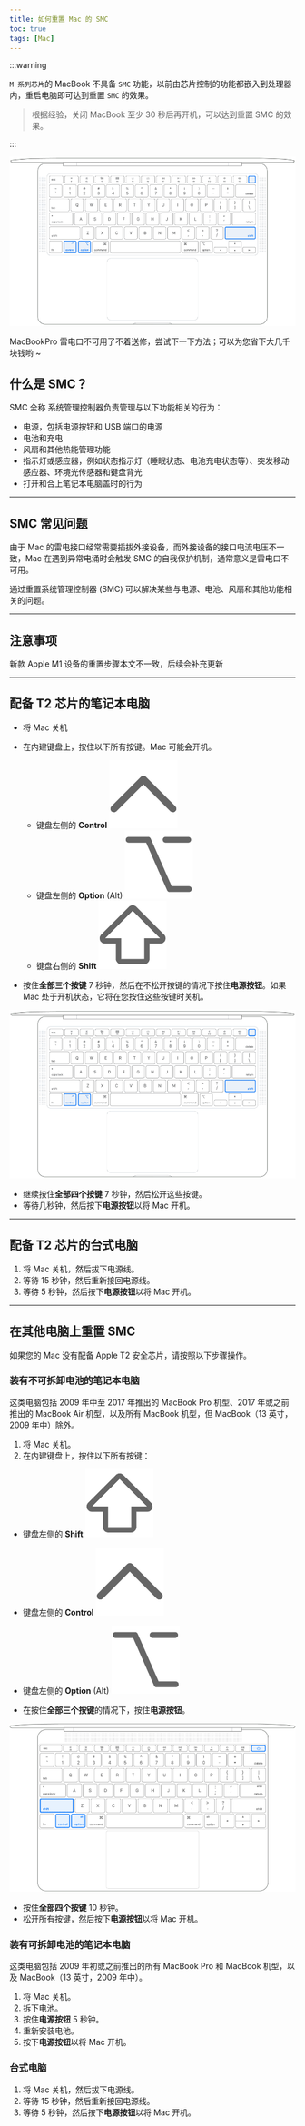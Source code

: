 ```yaml
---
title: 如何重置 Mac 的 SMC
toc: true
tags: [Mac]
---
```


:::warning

`M 系列芯片`的 MacBook 不具备 `SMC` 功能，以前由芯片控制的功能都嵌入到处理器内，重启电脑即可达到重置 `SMC` 的效果。

> 根据经验，关闭 MacBook 至少 30 秒后再开机，可以达到重置 SMC 的效果。

:::

![img](images/resize,w_960,m_lfit_ccd0508b.png)

MacBookPro 雷电口不可用了不着送修，尝试下一下方法；可以为您省下大几千块钱哟 ~

## 什么是 SMC？

SMC 全称 系统管理控制器负责管理与以下功能相关的行为：

- 电源，包括电源按钮和 USB 端口的电源
- 电池和充电
- 风扇和其他热能管理功能
- 指示灯或感应器，例如状态指示灯（睡眠状态、电池充电状态等）、突发移动感应器、环境光传感器和键盘背光
- 打开和合上笔记本电脑盖时的行为

------

## SMC 常见问题

由于 Mac 的雷电接口经常需要插拔外接设备，而外接设备的接口电流电压不一致，Mac 在遇到异常电涌时会触发  SMC 的自我保护机制，通常意义是雷电口不可用。

通过重置系统管理控制器 (SMC) 可以解决某些与电源、电池、风扇和其他功能相关的问题。

------

## 注意事项

新款 Apple M1 设备的重置步骤本文不一致，后续会补充更新

------

## 配备 T2 芯片的笔记本电脑

- 将 Mac 关机
- 在内建键盘上，按住以下所有按键。Mac 可能会开机。
  - 键盘左侧的 **Control** ![img](images/resize,w_960,m_lfit_e017f682.png)
  - 键盘左侧的 **Option** (Alt) ![img](images/resize,w_960,m_lfit_765856ec.png)
  - 键盘右侧的 **Shift** ![img](images/resize,w_960,m_lfit_201bc5b3.png)

- 按住**全部三个按键** 7 秒钟，然后在不松开按键的情况下按住**电源按钮**。如果 Mac 处于开机状态，它将在您按住这些按键时关机。

![img](images/resize,w_960,m_lfit_600f152a.png)

- 继续按住**全部四个按键** 7 秒钟，然后松开这些按键。
- 等待几秒钟，然后按下**电源按钮**以将 Mac 开机。

------

## 配备 T2 芯片的台式电脑

1. 将 Mac 关机，然后拔下电源线。
2. 等待 15 秒钟，然后重新接回电源线。
3. 等待 5 秒钟，然后按下**电源按钮**以将 Mac 开机。

------

## 在其他电脑上重置 SMC

如果您的 Mac 没有配备 Apple T2 安全芯片，请按照以下步骤操作。

### 装有不可拆卸电池的笔记本电脑

这类电脑包括 2009 年中至 2017 年推出的 MacBook Pro 机型、2017 年或之前推出的 MacBook Air 机型，以及所有 MacBook 机型，但 MacBook（13 英寸，2009 年中）除外。

1. 将 Mac 关机。
2. 在内建键盘上，按住以下所有按键：

- 键盘左侧的 **Shift** ![img](images/resize,w_960,m_lfit_8e1a2600.png)
- 键盘左侧的 **Control** ![img](images/resize,w_960,m_lfit_1df39daf.png)
- 键盘左侧的 **Option** (Alt) ![img](images/resize,w_960,m_lfit_b8f9999f.png)

- 在按住**全部三个按键**的情况下，按住**电源按钮**。

![img](images/resize,w_960,m_lfit_4d38f04a.png)

- 按住**全部四个按键** 10 秒钟。
- 松开所有按键，然后按下**电源按钮**以将 Mac 开机。

### 装有可拆卸电池的笔记本电脑

这类电脑包括 2009 年初或之前推出的所有 MacBook Pro 和 MacBook 机型，以及 MacBook（13 英寸，2009 年中）。

1. 将 Mac 关机。
2. 拆下电池。
3. 按住**电源按钮** 5 秒钟。
4. 重新安装电池。
5. 按下**电源按钮**以将 Mac 开机。

### 台式电脑

1. 将 Mac 关机，然后拔下电源线。
2. 等待 15 秒钟，然后重新接回电源线。
3. 等待 5 秒钟，然后按下**电源按钮**以将 Mac 开机。
